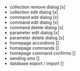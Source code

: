 - collection remove dialog [x]
- collection edit dialog [x]
- command add dialog [x]
- command edit dialog [x]
- command delete dialog [x]
- parameter edit dialog [x]
- parameter delete dialog [x]
- homepage accordions []
- homepage commands []
- homepage command confirms []
- sending sms []
- database export / import []
